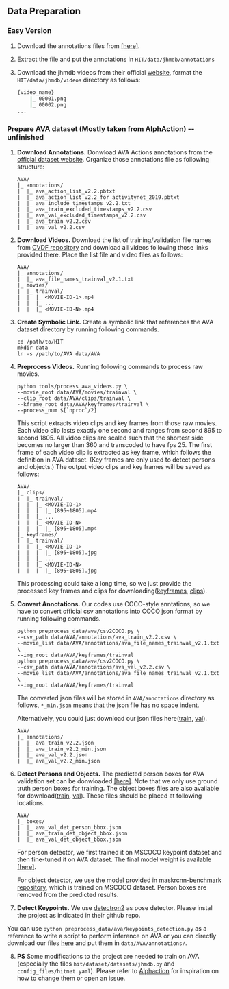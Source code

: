 ## Data Preparation

### Easy Version

1. Download the annotations files from [[here]](https://drive.google.com/file/d/1izUZrVxA7HMZY2v5iIZSKSMI1XHgECkD/view?usp=sharing). 

2. Extract the file and put the annotations in `HIT/data/jhmdb/annotations`
3. Download the jhmdb videos from their official [website](https://jhmdb.is.tue.mpg.de/), format the `HIT/data/jhmdb/videos` directory as follows:

    ```bash
    {video_name}
        |_ 00001.png
        |_ 00002.png
    ...
    
    ```

### Prepare AVA dataset (Mostly taken from AlphAction) -- unfinished
1. **Download Annotations.** Donwload AVA Actions annotations from the 
[official dataset website](https://research.google.com/ava/download.html).
Organize those annotations file as following structure:

    ```
    AVA/
    |_ annotations/
    |  |_ ava_action_list_v2.2.pbtxt
    |  |_ ava_action_list_v2.2_for_activitynet_2019.pbtxt
    |  |_ ava_include_timestamps_v2.2.txt
    |  |_ ava_train_excluded_timestamps_v2.2.csv
    |  |_ ava_val_excluded_timestamps_v2.2.csv
    |  |_ ava_train_v2.2.csv
    |  |_ ava_val_v2.2.csv
    ```

2. **Download Videos.** Download the list of training/validation file names
from [CVDF repository](https://github.com/cvdfoundation/ava-dataset) and 
download all videos following those links provided there. Place 
the list file and video files as follows:

    ```
    AVA/
    |_ annotations/
    |  |_ ava_file_names_trainval_v2.1.txt
    |_ movies/
    |  |_ trainval/
    |  |  |_ <MOVIE-ID-1>.mp4
    |  |  |_ ...
    |  |  |_ <MOVIE-ID-N>.mp4
    ```
   
3. **Create Symbolic Link.** Create a symbolic link that 
references the AVA dataset directory by running following
commands.
    
    ```shell
    cd /path/to/HIT
    mkdir data
    ln -s /path/to/AVA data/AVA
    ```
   
4. **Preprocess Videos.** Running following commands to 
process raw movies.

    ```shell
    python tools/process_ava_videos.py \
    --movie_root data/AVA/movies/trainval \
    --clip_root data/AVA/clips/trainval \
    --kframe_root data/AVA/keyframes/trainval \
    --process_num $[`nproc`/2]
    ```
   
    This script extracts video clips and key frames from 
    those raw movies. Each video clip lasts exactly one 
    second and ranges from second 895 to second 1805. 
    All video clips are scaled such that the shortest side
    becomes no larger than 360 and transcoded to have fps 25.
    The first frame of each video clip is extracted as key 
    frame, which follows the definition in AVA dataset. 
    (Key frames are only used to detect persons and objects.)
    The output video clips and key frames will be saved as follows:

    ```
    AVA/
    |_ clips/
    |  |_ trainval/
    |  |  |_ <MOVIE-ID-1>
    |  |  |  |_ [895~1805].mp4
    |  |  |_ ...
    |  |  |_ <MOVIE-ID-N>
    |  |  |  |_ [895~1805].mp4
    |_ keyframes/
    |  |_ trainval/
    |  |  |_ <MOVIE-ID-1>
    |  |  |  |_ [895~1805].jpg
    |  |  |_ ...
    |  |  |_ <MOVIE-ID-N>
    |  |  |  |_ [895~1805].jpg
    ```
   
   This processing could take a long time, so we just provide the processed
   key frames and clips for downloading([keyframes](https://drive.google.com/open?id=18Tm-LBUHtkntWZ7rmKllYJz1ZrOqQ3Ez), 
   [clips](https://drive.google.com/open?id=1n2PuZrk3fD6r7gt_h-8CTWvWSYdXjBKu)). 

5. **Convert Annotations.** Our codes use COCO-style anntations, 
so we have to convert official csv annotations into COCO json format
by running following commands.

    ```shell
    python preprocess_data/ava/csv2COCO.py \
    --csv_path data/AVA/annotations/ava_train_v2.2.csv \
    --movie_list data/AVA/annotations/ava_file_names_trainval_v2.1.txt \
    --img_root data/AVA/keyframes/trainval
    python preprocess_data/ava/csv2COCO.py \
    --csv_path data/AVA/annotations/ava_val_v2.2.csv \
    --movie_list data/AVA/annotations/ava_file_names_trainval_v2.1.txt \
    --img_root data/AVA/keyframes/trainval
    ```
   
    The converted json files will be stored in `AVA/annotations` directory
    as follows, `*_min.json` means that the json file has no space indent.
    
    Alternatively, you could just download our json files 
    here([train](https://drive.google.com/open?id=1UaSaMm1b9SBVnBXqlgVOlP4P89TXXvqt), 
    [val](https://drive.google.com/open?id=1iYQKIsVTetjnVgxzP3QmMY3JqYBeO6uK)).
   
    ```
    AVA/
    |_ annotations/
    |  |_ ava_train_v2.2.json
    |  |_ ava_train_v2.2_min.json
    |  |_ ava_val_v2.2.json
    |  |_ ava_val_v2.2_min.json
    ```
   
6. **Detect Persons and Objects.** The predicted person boxes 
for AVA validation set can be donwloaded [[here]](https://drive.google.com/open?id=1hi84yVOWseALM3DadYLrj6ppWFu1dooX).
Note that we only use ground truth person boxes for training.
The object boxes files are also available for download([train](https://drive.google.com/open?id=1E2VKboLSS0vcZRECIcDNjNLIl5sdHmWa), 
[val](https://drive.google.com/open?id=10XorUJzUUyLJZ2h9tFfR8rNif1Itzkcx)).
These files should be placed at following locations.

    ```
    AVA/
    |_ boxes/
    |  |_ ava_val_det_person_bbox.json
    |  |_ ava_train_det_object_bbox.json
    |  |_ ava_val_det_object_bbox.json
    ```

    For person detector, we first trained it on MSCOCO 
    keypoint dataset and then fine-tuned it on AVA dataset. 
    The final model weight is available [[here]](https://drive.google.com/open?id=14eVMRes9bJwn7hN0CVDa_tjaUTfGWoem).
    
    For object detector, we use the model provided in 
    [maskrcnn-benchmark repository](https://download.pytorch.org/models/maskrcnn/e2e_faster_rcnn_X_101_32x8d_FPN_1x.pth), 
    which is trained on MSCOCO dataset. Person boxes are removed
    from the predicted results.

7. **Detect Keypoints.**
We use [detectron2](https://github.com/facebookresearch/detectron2) as pose detector. Please install the project as indicated in their github repo.

You can use `python preprocess_data/ava/keypoints_detection.py` as a reference to write a script to perform inference on AVA or you can directly download our files [here](https://drive.google.com/drive/folders/1WCtFKnTOpd9jSyUZYXTRJsM_sGrWqweb?usp=share_link) and put them in `data/AVA/annotations/`.

8. **PS**
Some modifications to the project are needed to train on AVA (especially the files `hit/dataset/datasets/jhmdb.py` and `config_files/hitnet.yaml`). Please refer to [Alphaction](https://github.com/MVIG-SJTU/AlphAction) for inspiration on how to change them or open an issue.




